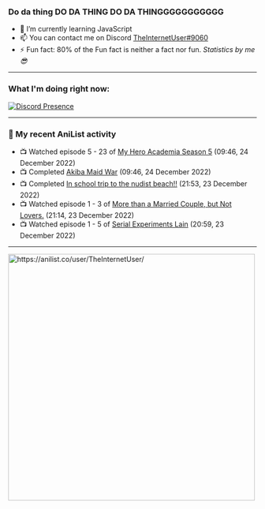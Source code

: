 ### Do da thing DO DA THING DO DA THINGGGGGGGGGGG

- 🌱 I’m currently learning JavaScript
- 📫 You can contact me on Discord [TheInternetUser#9060](https://discord.com/users/534117072796385300)
- ⚡ Fun fact: 80% of the Fun fact is neither a fact nor fun. _Statistics by me 😎_
<hr>
 
### What I'm doing right now:
[![Discord Presence](https://lanyard.cnrad.dev/api/534117072796385300)](https://discord.com/users/534117072796385300)
<hr>
  
### 🌸 My recent AniList activity

<!-- ANILIST_ACTIVITY:start -->

-   📺 Watched episode 5 - 23 of [My Hero Academia Season 5](https://anilist.co/anime/117193) (09:46, 24 December 2022)
-   📺 Completed [Akiba Maid War](https://anilist.co/anime/151379) (09:46, 24 December 2022)
-   📺 Completed [In school trip to the nudist beach!!](https://anilist.co/anime/21668) (21:53, 23 December 2022)
-   📺 Watched episode 1 - 3 of [More than a Married Couple, but Not Lovers.](https://anilist.co/anime/141949) (21:14, 23 December 2022)
-   📺 Watched episode 1 - 5 of [Serial Experiments Lain](https://anilist.co/anime/339) (20:59, 23 December 2022)

<!-- ANILIST_ACTIVITY:end -->
<hr>

<img width="500" alt="https://anilist.co/user/TheInternetUser/" src="https://img.anili.st/User/929966"/>
